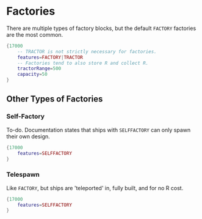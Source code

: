 # Factories
There are multiple types of factory blocks, but the default `FACTORY` factories are the most common.

```lua
{17000
    -- TRACTOR is not strictly necessary for factories. 
    features=FACTORY|TRACTOR
    -- Factories tend to also store R and collect R.
    tractorRange=500
    capacity=50
}
```
## Other Types of Factories
### Self-Factory
To-do. Documentation states that ships with `SELFFACTORY` can only spawn their own design.
```lua
{17000
    features=SELFFACTORY
}
```
### Telespawn
Like `FACTORY`, but ships are 'teleported' in, fully built, and for no R cost.
```lua
{17000
    features=SELFFACTORY
}
```
